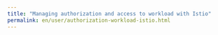 ```yaml
---
title: "Managing authorization and access to workload with Istio"
permalink: en/user/authorization-workload-istio.html
---
```

